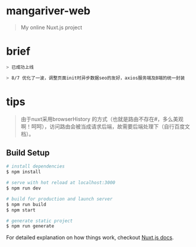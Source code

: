 # mangariver-web

> My online Nuxt.js project

# brief
``` bash
> 已成功上线

> 8/7 优化了一波，调整页面init时异步数据seo的友好，axios服务端及B端的统一封装
```

# tips
> 由于nuxt采用browserHistory 的方式（也就是路由不存在#，多么美观啊！呵呵），访问路由会被当成请求后端，故需要后端处理下（自行百度文档）。

## Build Setup

``` bash
# install dependencies
$ npm install

# serve with hot reload at localhost:3000
$ npm run dev

# build for production and launch server
$ npm run build
$ npm start

# generate static project
$ npm run generate
```

For detailed explanation on how things work, checkout [Nuxt.js docs](https://nuxtjs.org).
